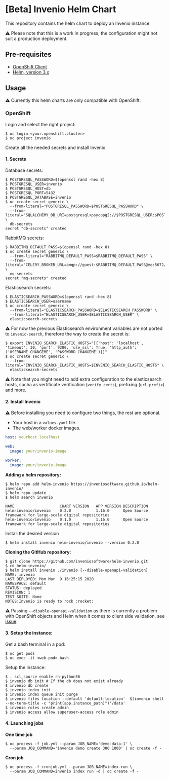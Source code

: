 # [Beta] Invenio Helm Chart

This repository contains the helm chart to deploy an Invenio instance.

:warning: Please note that this is a work in progress, the configuration might not suit a production deployment.

## Pre-requisites

- [OpenShift Client](https://docs.openshift.com/container-platform/latest/cli_reference/openshift_cli/getting-started-cli.html#cli-installing-cli_cli-developer-commands)
- [Helm, version 3.x](https://helm.sh/docs/intro/install/)

## Usage

:warning: Currently this helm charts are only compatible with OpenShift.

### OpenShift

Login and select the right project:

```console
$ oc login <your.openshift.cluster>
$ oc project invenio
```

Create all the needed secrets and install Invenio.

#### 1. Secrets

Database secrets:

```console
$ POSTGRESQL_PASSWORD=$(openssl rand -hex 8)
$ POSTGRESQL_USER=invenio
$ POSTGRESQL_HOST=db
$ POSTGRESQL_PORT=5432
$ POSTGRESQL_DATABASE=invenio
$ oc create secret generic \
  --from-literal="POSTGRESQL_PASSWORD=$POSTGRESQL_PASSWORD" \
  --from-literal="SQLALCHEMY_DB_URI=postgresql+psycopg2://$POSTGRESQL_USER:$POSTGRESQL_PASSWORD@$POSTGRESQL_HOST:$POSTGRESQL_PORT/$POSTGRESQL_DATABASE" \
  db-secrets
secret "db-secrets" created
```

RabbitMQ secrets:

```console
$ RABBITMQ_DEFAULT_PASS=$(openssl rand -hex 8)
$ oc create secret generic \
  --from-literal="RABBITMQ_DEFAULT_PASS=$RABBITMQ_DEFAULT_PASS" \
  --from-literal="CELERY_BROKER_URL=amqp://guest:$RABBITMQ_DEFAULT_PASS@mq:5672/" \
  mq-secrets
secret "mq-secrets" created
```

Elasticsearch secrets:

```console
$ ELASTICSEARCH_PASSWORD=$(openssl rand -hex 8)
$ ELASTICSEARCH_USER=username
$ oc create secret generic \
  --from-literal="ELASTICSEARCH_PASSWORD=$ELASTICSEARCH_PASSWORD" \
  --from-literal="ELASTICSEARCH_USER=$ELASTICSEARCH_USER" \
  elasticsearch-secrets
```

:warning: For now the previous Elasticsearch environment variables are not ported to `invenio-search`, therefore the way to create the secret is:

``` console
$ export INVENIO_SEARCH_ELASTIC_HOSTS="[{'host': 'localhost', 'timeout': 30, 'port': 9200, 'use_ssl': True, 'http_auth':('USERNAME_CHANGEME', 'PASSWORD_CHANGEME')}]"
$ oc create secret generic \
  --from-literal="INVENIO_SEARCH_ELASTIC_HOSTS=$INVENIO_SEARCH_ELASTIC_HOSTS" \
  elasticsearch-secrets
```

:warning: Note that you might need to add extra configuration to the elasticsearch hosts, sucha as vertificate verification (`verify_certs`),
prefixing (`url_prefix`) and more.

#### 2. Install Invenio

:warning: Before installing you need to configure two things, the rest are optional.
- Your host in a `values.yaml` file.
- The web/worker docker images.

``` yaml
host: yourhost.localhost

web:
  image: your/invenio-image

worker:
  image: your/invenio-image
```


**Adding a helm repository:**

``` console
$ helm repo add helm-invenio https://inveniosoftware.github.io/helm-invenio/
$ helm repo update
$ helm search invenio

NAME                   	CHART VERSION	APP VERSION	DESCRIPTION
helm-invenio/invenio	0.2.0        	1.16.0     	Open Source framework for large-scale digital repositories
helm-invenio/invenio	0.1.0        	1.16.0     	Open Source framework for large-scale digital repositories
```

Install the desired version

``` console
$ helm install invenio helm-invenio/invenio --version 0.2.0
```

**Cloning the GitHub repository:**

```console
$ git clone https://github.com/inveniosoftware/helm-invenio.git
$ cd helm-invenio/
$ helm install invenio ./invenio [--disable-openapi-validation]
NAME: invenio
LAST DEPLOYED: Mon Mar  9 16:25:15 2020
NAMESPACE: default
STATUS: deployed
REVISION: 1
TEST SUITE: None
NOTES:Invenio is ready to rock :rocket:
```

:warning: Passing `--disable-openapi-validation` as there is currently a problem with OpenShift objects and Helm when it comes to client side validation, see [issue](https://github.com/openshift/origin/issues/24060).

#### 3. Setup the instance:

Get a bash terminal in a pod:

```console
$ oc get pods
$ oc exec -it <web-pod> bash
```

Setup the instance:

``` console
$ . scl_source enable rh-python36
$ invenio db init # If the db does not exist already
$ invenio db create
$ invenio index init
$ invenio index queue init purge
$ invenio files location --default 'default-location'  $(invenio shell --no-term-title -c "print(app.instance_path)")'/data'
$ invenio roles create admin
$ invenio access allow superuser-access role admin
```

#### 4. Launching jobs

**One time job**

``` console
$ oc process -f job.yml --param JOB_NAME='demo-data-1' \
  --param JOB_COMMAND='invenio demo create 300 1000' | oc create -f -
```

**Cron job**

``` console
$ oc process -f cronjob.yml --param JOB_NAME=index-run \
  --param JOB_COMMAND=invenio index run -d | oc create -f -
```
